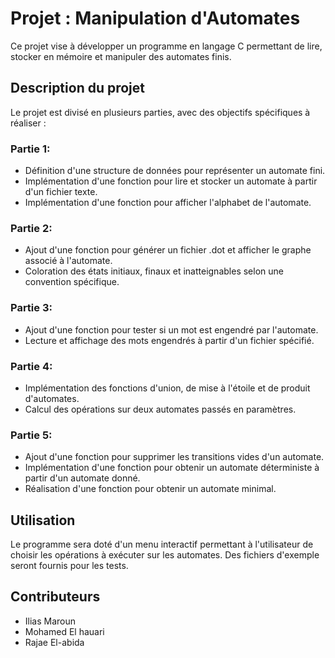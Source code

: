 # Projet : Manipulation d'Automates

Ce projet vise à développer un programme en langage C permettant de lire, stocker en mémoire et manipuler des automates finis.

## Description du projet

Le projet est divisé en plusieurs parties, avec des objectifs spécifiques à réaliser :

### Partie 1:

- Définition d'une structure de données pour représenter un automate fini.
- Implémentation d'une fonction pour lire et stocker un automate à partir d'un fichier texte.
- Implémentation d'une fonction pour afficher l'alphabet de l'automate.

### Partie 2:

- Ajout d'une fonction pour générer un fichier .dot et afficher le graphe associé à l'automate.
- Coloration des états initiaux, finaux et inatteignables selon une convention spécifique.

### Partie 3:

- Ajout d'une fonction pour tester si un mot est engendré par l'automate.
- Lecture et affichage des mots engendrés à partir d'un fichier spécifié.

### Partie 4:

- Implémentation des fonctions d'union, de mise à l'étoile et de produit d'automates.
- Calcul des opérations sur deux automates passés en paramètres.

### Partie 5:

- Ajout d'une fonction pour supprimer les transitions vides d'un automate.
- Implémentation d'une fonction pour obtenir un automate déterministe à partir d'un automate donné.
- Réalisation d'une fonction pour obtenir un automate minimal.

## Utilisation

Le programme sera doté d'un menu interactif permettant à l'utilisateur de choisir les opérations à exécuter sur les automates. Des fichiers d'exemple seront fournis pour les tests.

## Contributeurs

- Ilias Maroun
- Mohamed El hauari
- Rajae El-abida

